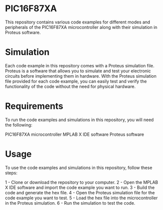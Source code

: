 # PIC16F87XA
This repository contains various code examples for different modes and peripherals of the PIC16F87XA microcontroller along with their simulation in Proteus software.

# Simulation
Each code example in this repository comes with a Proteus simulation file. Proteus is a software that allows you to simulate and test your electronic circuits before implementing them in hardware. With the Proteus simulation file provided for each code example, you can easily test and verify the functionality of the code without the need for physical hardware.

# Requirements
To run the code examples and simulations in this repository, you will need the following:

PIC16F87XA microcontroller
MPLAB X IDE software
Proteus software

# Usage
To use the code examples and simulations in this repository, follow these steps:

1 - Clone or download the repository to your computer.
2 - Open the MPLAB X IDE software and import the code example you want to run.
3 - Build the code and generate the hex file.
4 - Open the Proteus simulation file for the code example you want to test.
5 - Load the hex file into the microcontroller in the Proteus simulation.
6 - Run the simulation to test the code.
